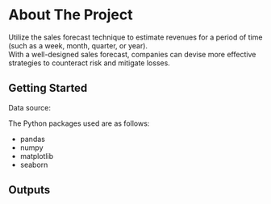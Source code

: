 # About The Project
Utilize the sales forecast technique to estimate revenues for a period of time (such as a week, month, quarter, or year).<br>
With a well-designed sales forecast, companies can devise more effective strategies to counteract risk and mitigate losses.

## Getting Started
Data source: 

The Python packages used are as follows:
* pandas
* numpy
* matplotlib
* seaborn


## Outputs

